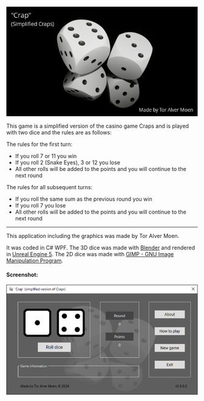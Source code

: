 ![Title Image](Crap/img/CrapSplash.png)

This game is a simplified version of the casino game Craps and is played with two dice and the rules are as follows:

The rules for the first turn:
* If you roll 7 or 11 you win
* If you roll 2 (Snake Eyes), 3 or 12 you lose
* All other rolls will be added to the points and you will continue to the next round

The rules for all subsequent turns:
* If you roll the same sum as the previous round you win
* If you roll 7 you lose
* All other rolls will be added to the points and you will continue to the next round

---

This application including the graphics was made by Tor Alver Moen.

It was coded in C# WPF. The 3D dice was made with [Blender](https://www.blender.org) and rendered in [Unreal Engine 5](https://www.unrealengine.com). The 2D dice was made with [GIMP - GNU Image Manipulation Program](https://www.gimp.org).

#### Screenshot:

![Screenshot](doc/screenshot.png)
